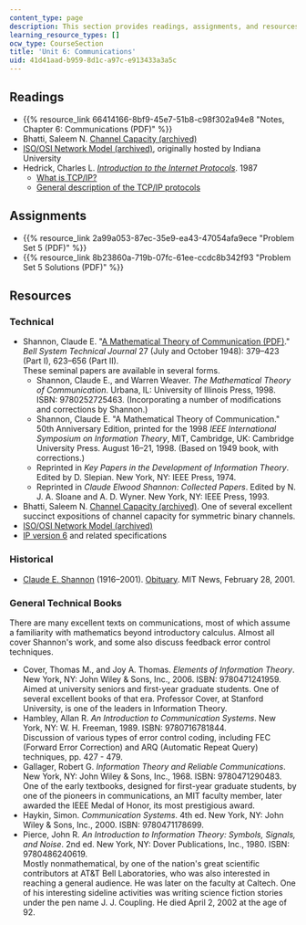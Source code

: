 ```yaml
---
content_type: page
description: This section provides readings, assignments, and resources on communications.
learning_resource_types: []
ocw_type: CourseSection
title: 'Unit 6: Communications'
uid: 41d41aad-b959-8d1c-a97c-e913433a3a5c
---
```


Readings
--------

*   {{% resource_link 66414166-8bf9-45e7-51b8-c98f302a94e8 "Notes, Chapter 6: Communications (PDF)" %}}
*   Bhatti, Saleem N. [Channel Capacity (archived)](http://web.archive.org/web/20080126223204/http://www.cs.ucl.ac.uk/staff/S.Bhatti/D51-notes/node31.html)
*   [ISO/OSI Network Model (archived)](http://web.archive.org/web/20080205062332/http://www.uwsg.indiana.edu/usail/network/nfs/network_layers.html), originally hosted by Indiana University
*   Hedrick, Charles L. [_Introduction to the Internet Protocols_](https://www.ifa.hawaii.edu/users/gmm/intro_ip/index.html). 1987
    *   [What is TCP/IP?](https://www.ifa.hawaii.edu/users/gmm/intro_ip/sec1.html)
    *   [General description of the TCP/IP protocols](https://www.ifa.hawaii.edu/users/gmm/intro_ip/sec2.html)

Assignments
-----------

*   {{% resource_link 2a99a053-87ec-35e9-ea43-47054afa9ece "Problem Set 5 (PDF)" %}}
*   {{% resource_link 8b23860a-719b-07fc-61ee-ccdc8b342f93 "Problem Set 5 Solutions (PDF)" %}}

Resources
---------

### Technical

*   Shannon, Claude E. "[A Mathematical Theory of Communication (PDF)](http://worrydream.com/refs/Shannon%20-%20A%20Mathematical%20Theory%20of%20Communication.pdf)." _Bell System Technical Journal_ 27 (July and October 1948): 379–423 (Part I), 623–656 (Part II).  
    These seminal papers are available in several forms.
    *   Shannon, Claude E., and Warren Weaver. _The Mathematical Theory of Communication_. Urbana, IL: University of Illinois Press, 1998. ISBN: 9780252725463. (Incorporating a number of modifications and corrections by Shannon.)
    *   Shannon, Claude E. "A Mathematical Theory of Communication." 50th Anniversary Edition, printed for the 1998 _IEEE International Symposium on Information Theory_, MIT, Cambridge, UK: Cambridge University Press. August 16–21, 1998. (Based on 1949 book, with corrections.)
    *   Reprinted in _Key Papers in the Development of Information Theory_. Edited by D. Slepian. New York, NY: IEEE Press, 1974.
    *   Reprinted in _Claude Elwood Shannon: Collected Papers_. Edited by N. J. A. Sloane and A. D. Wyner. New York, NY: IEEE Press, 1993.
*   Bhatti, Saleem N. [Channel Capacity (archived)](http://web.archive.org/web/20080126223204/http://www.cs.ucl.ac.uk/staff/S.Bhatti/D51-notes/node31.html). One of several excellent succinct expositions of channel capacity for symmetric binary channels.
*   [ISO/OSI Network Model (archived)](http://web.archive.org/web/20080205062332/http://www.uwsg.indiana.edu/usail/network/nfs/network_layers.html)
*   [IP version 6](https://www.worldipv6launch.org/) and related specifications

### Historical

*   [Claude E. Shannon](http://www-groups.dcs.st-andrews.ac.uk/~history/Biographies/Shannon.html) (1916–2001). [Obituary](http://web.mit.edu/newsoffice/2001/obitshannon-0228.html). MIT News, February 28, 2001.

### General Technical Books

There are many excellent texts on communications, most of which assume a familiarity with mathematics beyond introductory calculus. Almost all cover Shannon's work, and some also discuss feedback error control techniques.

*   Cover, Thomas M., and Joy A. Thomas. _Elements of Information Theory_. New York, NY: John Wiley & Sons, Inc., 2006. ISBN: 9780471241959.  
    Aimed at university seniors and first-year graduate students. One of several excellent books of that era. Professor Cover, at Stanford University, is one of the leaders in Information Theory.
*   Hambley, Allan R. _An Introduction to Communication Systems_. New York, NY: W. H. Freeman, 1989. ISBN: 9780716781844.  
    Discussion of various types of error control coding, including FEC (Forward Error Correction) and ARQ (Automatic Repeat Query) techniques, pp. 427 - 479.
*   Gallager, Robert G. _Information Theory and Reliable Communications_. New York, NY: John Wiley & Sons, Inc., 1968. ISBN: 9780471290483.  
    One of the early textbooks, designed for first-year graduate students, by one of the pioneers in communications, an MIT faculty member, later awarded the IEEE Medal of Honor, its most prestigious award.
*   Haykin, Simon. _Communication Systems_. 4th ed. New York, NY: John Wiley & Sons, Inc., 2000. ISBN: 9780471178699.
*   Pierce, John R. _An Introduction to Information Theory: Symbols, Signals, and Noise_. 2nd ed. New York, NY: Dover Publications, Inc., 1980. ISBN: 9780486240619.  
    Mostly nonmathematical, by one of the nation's great scientific contributors at AT&T Bell Laboratories, who was also interested in reaching a general audience. He was later on the faculty at Caltech. One of his interesting sideline activities was writing science fiction stories under the pen name J. J. Coupling. He died April 2, 2002 at the age of 92.